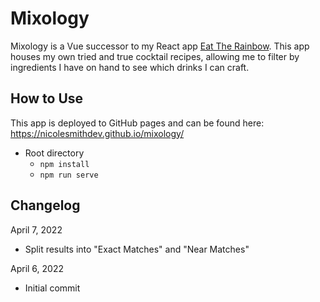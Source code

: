 # Mixology

Mixology is a Vue successor to my React app [Eat The Rainbow](https://github.com/nicolesmithdev/eat-the-rainbow). This app houses my own tried and true cocktail recipes, allowing me to filter by ingredients I have on hand to see which drinks I can craft.

## How to Use

This app is deployed to GitHub pages and can be found here: https://nicolesmithdev.github.io/mixology/

-   Root directory
    -   `npm install`
    -   `npm run serve`

## Changelog

April 7, 2022

-   Split results into "Exact Matches" and "Near Matches"

April 6, 2022

-   Initial commit
